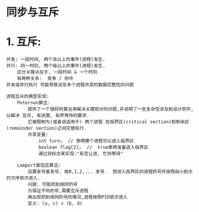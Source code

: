 # 同步与互斥

# 1. 互斥:
    并发: 一段时间, 两个及以上的事件(进程)发生.
    并行: 同一时刻, 两个级以上的事件(进程)发生. 
        区分关键点在于, 一段时间 & 一个时刻
        有两种关系:  竞争 / 协作
    并发或并行执行 可能导致涉及多个进程共享的数据完整性的问题

    进程互斥的典型实现:
        Peterson算法:
            提供了一个很好的算法来解决关键部分的问题,并说明了一些复杂性涉及到设计软件,以解决 互斥, 有进展, 有界等待的要求.
            它被限制为(或者说适用于) 两个进程 在临界区(critical section)和剩余区(remainder section)之间交替执行.
            共享变量: 
                int turn;  // 表明哪个进程可以进入临界区
                boolean flag[2];  //  true表明准备进入临界区
                通过双标志来实现:"有空让进, 忙则等待"

        Lamport面包店算法:
            设置发号者发号, 按0,1,2,... 发号.  想进入临界区的进程抓号并按照由小到大的次序依次进入.
            问题: 可能抓到相同的号
            为保证不同的号,需要互斥进程
            再出现抓到相同的号的情况,进程按照PID依次进入
            定义: (a, c) < (b, d)

